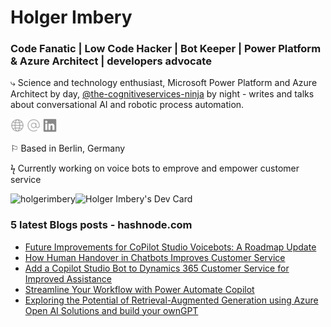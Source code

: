 # Holger Imbery
### Code Fanatic | Low Code Hacker | Bot Keeper | Power Platform & Azure Architect | developers advocate

⤷ Science and technology enthusiast, Microsoft Power Platform and Azure Architect by day, [@the-cognitiveservices-ninja](https://github.com/the-cognitiveservices-ninja) by night - writes and talks about conversational AI and robotic process automation. 

 <a aligh="left" href="https://www.cognitiveservices.ninja" target="_blank" rel="noreferrer noopener"><img src="https://raw.githubusercontent.com/0xShapeShifter/dev-story/master/public/images/socials/globe.svg" alt="Website" width="22" height="22" /></a> <a aligh="left" href="mailto:the@cognitiveservices,ninja" target="_blank" rel="noreferrer noopener"><img src="https://raw.githubusercontent.com/0xShapeShifter/dev-story/master/public/images/socials/at.svg" alt="Email" width="22" height="22" /></a> <a aligh="left" href="https://www.linkedin.com/in/holgerimbery" target="_blank" rel="noreferrer noopener"><img src="https://raw.githubusercontent.com/0xShapeShifter/dev-story/master/public/images/socials/linkedin.svg" alt="LinkedIn" width="22" height="22" /></a>  

⚐ Based in Berlin, Germany

ϟ Currently working on voice bots to emprove and empower customer service

 

<a href="https://app.daily.dev/thecognitiveservicesninja"><img src="https://api.daily.dev/devcards/7d6788ea96d04422bdcc4f633263bc26.png?r=f2m" align=right width="400" alt="Holger Imbery's Dev Card"/></a>

<p align="left"> <img src="https://komarev.com/ghpvc/?username=holgerimbery&label=Profile%20views&color=0e75b6&style=flat" alt="holgerimbery" /> </p>

### 5 latest Blogs posts - hashnode.com
<!-- HASHNODE:START -->
- [Future Improvements for CoPilot Studio Voicebots: A  Roadmap Update](https://the.cognitiveservices.ninja/future-improvements-for-copilot-studio-voicebots-a-roadmap-update)
- [How Human Handover in Chatbots Improves Customer Service](https://the.cognitiveservices.ninja/how-human-handover-in-chatbots-improves-customer-service)
- [Add a Copilot Studio Bot to Dynamics 365 Customer Service for Improved Assistance](https://the.cognitiveservices.ninja/add-a-copilot-studio-bot-to-dynamics-365-customer-service-for-improved-assistance)
- [Streamline Your Workflow with Power Automate Copilot](https://the.cognitiveservices.ninja/streamline-your-workflow-with-power-automate-copilot)
- [Exploring the Potential of Retrieval-Augmented Generation using Azure Open AI Solutions and build your ownGPT](https://the.cognitiveservices.ninja/exploring-the-potential-of-retrieval-augmented-generation-using-azure-open-ai-solutions-and-build-your-owngpt)
<!-- HASHNODE:END -->



